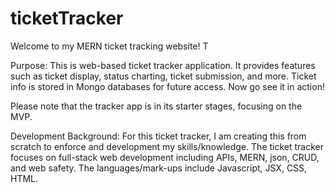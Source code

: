 # ticketTracker
Welcome to my MERN ticket tracking website! T

Purpose:
This is web-based ticket tracker application. It provides features such as ticket display, status charting, ticket submission, and more. Ticket info is stored in Mongo databases for future access. Now go see it in action!

Please note that the tracker app is in its starter stages, focusing on the MVP. 

Development Background:
For this ticket tracker, I am creating this from scratch to enforce and development my skills/knowledge. The ticket tracker focuses on full-stack web development including APIs, MERN, json, CRUD, and web safety. The languages/mark-ups include Javascript, JSX, CSS, HTML.

